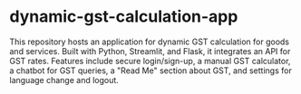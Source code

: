 # dynamic-gst-calculation-app
This repository hosts an application for dynamic GST calculation for goods and services. Built with Python, Streamlit, and Flask, it integrates an API for GST rates. Features include secure login/sign-up, a manual GST calculator, a chatbot for GST queries, a "Read Me" section about GST, and settings for language change and logout.
